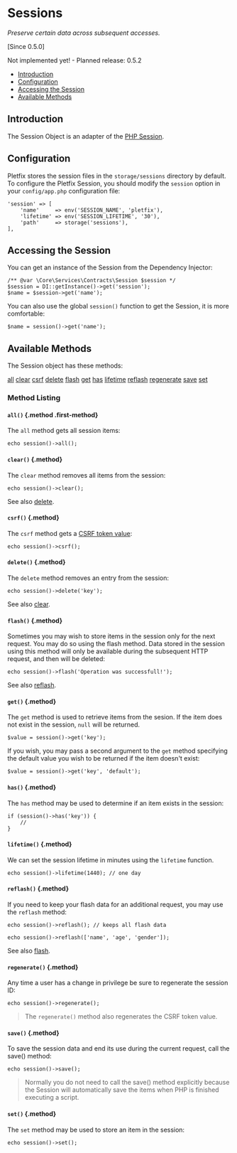 # Sessions

_Preserve certain data across subsequent accesses._

[Since 0.5.0]

<i class="fa fa-wrench fa-2x" aria-hidden="true"></i> Not implemented yet! - Planned release: 0.5.2

- [Introduction](#introduction)
- [Configuration](#configuration)
- [Accessing the Session](#accessing)
- [Available Methods](#available-methods)

<a name="introduction"></a>
## Introduction

The Session Object is an adapter of the [PHP Session](http://php.net/manual/en/session.examples.basic.php).

<a name="configuration"></a>
## Configuration

Pletfix stores the session files in the `storage/sessions` directory by default. 
To configure the Pletfix Session, you should modify the `session` option in your `config/app.php` configuration file: 

    'session' => [
        'name'     => env('SESSION_NAME', 'pletfix'),
        'lifetime' => env('SESSION_LIFETIME', '30'),
        'path'     => storage('sessions'),
    ],
    
    
<a name="accessing"></a>
## Accessing the Session

You can get an instance of the Session from the Dependency Injector:

    /** @var \Core\Services\Contracts\Session $session */
    $session = DI::getInstance()->get('session');
    $name = $session->get('name');
    
You can also use the global `session()` function to get the Session, it is more comfortable:
       
    $name = session()->get('name');

    
<a name="available-methods"></a>
## Available Methods

The Session object has these methods:

<div class="method-list" markdown="1">

[all](#method-all)
[clear](#method-clear)
[csrf](#method-csrf)
[delete](#method-delete)
[flash](#method-flash)
[get](#method-get)
[has](#method-has)
[lifetime](#method-lifetime)
[reflash](#method-reflash)
[regenerate](#method-regenerate)
[save](#method-save)
[set](#method-set)

</div>

<a name="method-listing"></a>
### Method Listing

<a name="method-all"></a>
#### `all()` {.method .first-method}

The `all` method gets all session items:

    echo session()->all();


<a name="method-clear"></a>
#### `clear()` {.method}

The `clear` method removes all items from the session:

    echo session()->clear();

See also [delete](#method-delete).


<a name="method-csrf"></a>
#### `csrf()` {.method}	

The `csrf` method gets a [CSRF token value](https://en.wikipedia.org/wiki/Cross-site_request_forgery):

    echo session()->csrf();
    
    
<a name="method-delete"></a>
#### `delete()` {.method}	

The `delete` method removes an entry from the session:

    echo session()->delete('key');
    
See also [clear](#method-clear).
    
    
<a name="method-flash"></a>
#### `flash()` {.method}	

Sometimes you may wish to store items in the session only for the next request. You may do so using the flash method. 
Data stored in the session using this method will only be available during the subsequent HTTP request, and then will 
be deleted:

    echo session()->flash('Operation was successfull!');
    
See also [reflash](#method-reflash).
    
    
<a name="method-get"></a>
#### `get()` {.method}	

The `get` method is used to retrieve items from the sesion. If the item does not exist in the session, `null` will be 
returned. 

    $value = session()->get('key');

If you wish, you may pass a second argument to the `get` method specifying the default value you wish to be returned if 
the item doesn't exist:

    $value = session()->get('key', 'default');
    
    
<a name="method-has"></a>
#### `has()` {.method}	

The `has` method may be used to determine if an item exists in the session:

    if (session()->has('key')) {
        //
    }
    
    
<a name="method-lifetime"></a>
#### `lifetime()` {.method}	

We can set the session lifetime in minutes using the `lifetime` function. 

    echo session()->lifetime(1440); // one day
    
    
<a name="method-reflash"></a>
#### `reflash()` {.method}	

If you need to keep your flash data for an additional request, you may use the `reflash` method:

    echo session()->reflash(); // keeps all flash data
    
    echo session()->reflash(['name', 'age', 'gender']);
    
See also [flash](#method-flash).
    
    
<a name="method-regenerate"></a>
#### `regenerate()` {.method}	

Any time a user has a change in privilege be sure to regenerate the session ID:

    echo session()->regenerate();
    
> The `regenerate()` method also regenerates the CSRF token value.
    
    
<a name="method-save"></a>
#### `save()` {.method}	

To save the session data and end its use during the current request, call the save() method:

    echo session()->save();
    
> Normally you do not need to call the save() method explicitly because the Session will automatically save the items 
when PHP is finished executing a script.

    
<a name="method-set"></a>
#### `set()` {.method}	

The `set` method may be used to store an item in the session: 

    echo session()->set();
        
   